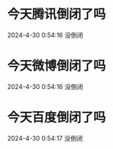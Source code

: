 # 今天腾讯倒闭了吗

2024-4-30 0:54:16 没倒闭

# 今天微博倒闭了吗

2024-4-30 0:54:16 没倒闭

# 今天百度倒闭了吗

2024-4-30 0:54:17 没倒闭

